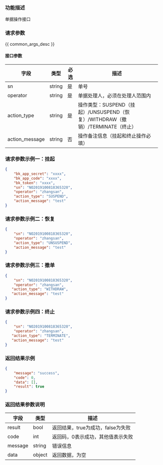 ### 功能描述

单据操作接口

### 请求参数

{{ common_args_desc }}

#### 接口参数

| 字段        | 类型     | 必选  | 描述                         |
| --------- | ------ | --- | -------------------------- |
| sn        | string | 是   | 单号
| operator   | string | 是   | 单据处理人，必须在处理人范围内|
| action_type   | string | 是   | 操作类型：SUSPEND（挂起）/UNSUSPEND（恢复）/WITHDRAW（撤销）/TERMINATE（终止）|
| action_message    | string  | 否   | 操作备注信息（挂起和终止操作必填）|


### 请求参数示例一：挂起

```json
{  
    "bk_app_secret": "xxxx", 
    "bk_app_code": "xxxx", 
    "bk_token": "xxxx", 
    "sn": "NO2019100818365320",
    "operator": "zhangsan",
	"action_type": "SUSPEND",
	"action_message": "test"
}
```

### 请求参数示例二：恢复

```json
{  
    "sn": "NO2019100818365320",
    "operator": "zhangsan",
	"action_type": "UNSUSPEND",
	"action_message": "test"
}
```

### 请求参数示例三：撤单

```json
{  
    "sn": "NO2019100818365320",
    "operator": "zhangsan",
   "action_type": "WITHDRAW",
   "action_message": "test"
}
```
### 请求参数示例四：终止

```json
{  
    "sn": "NO2019100818365320",
    "operator": "zhangsan",
   "action_type": "TERMINATE",
   "action_message": "test"
}
```

### 返回结果示例

```json
{
    "message": "success",
    "code": 0,
    "data": [],
    "result": true
}
```

### 返回结果参数说明

| 字段      | 类型        | 描述                      |
| ------- | --------- | ----------------------- |
| result  | bool      | 返回结果，true为成功，false为失败   |
| code    | int       | 返回码，0表示成功，其他值表示失败       |
| message | string    | 错误信息                    |
| data    | object | 返回数据，为空 |
